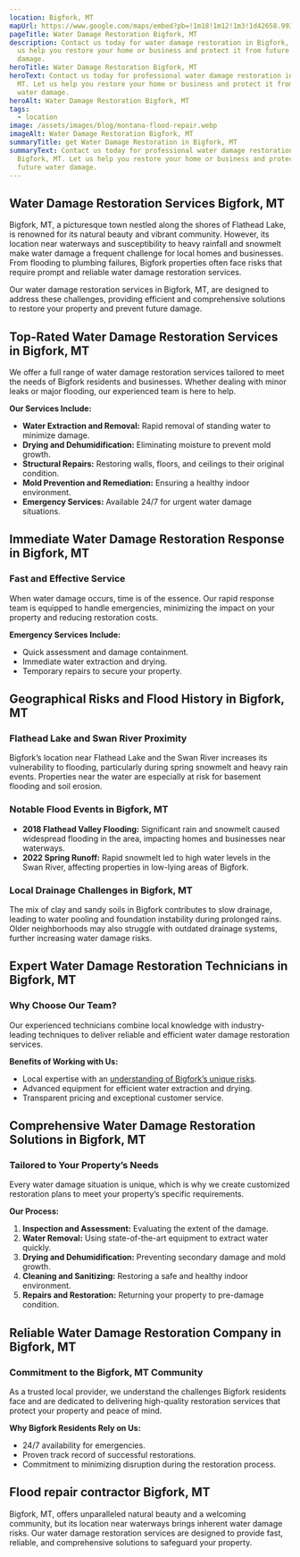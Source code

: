 ```yaml
---
location: Bigfork, MT
mapUrl: https://www.google.com/maps/embed?pb=!1m18!1m12!1m3!1d42658.99302202582!2d-114.11981335873777!3d48.06803205542544!2m3!1f0!2f0!3f0!3m2!1i1024!2i768!4f13.1!3m3!1m2!1s0x5367a4abdd26ee9d%3A0x7623f0ea9ebf03cc!2sBigfork%2C%20MT%2059911!5e0!3m2!1sen!2sus!4v1735700538086!5m2!1sen!2sus
pageTitle: Water Damage Restoration Bigfork, MT
description: Contact us today for water damage restoration in Bigfork, MT. Let
  us help you restore your home or business and protect it from future water
  damage.
heroTitle: Water Damage Restoration Bigfork, MT
heroText: Contact us today for professional water damage restoration in Bigfork,
  MT. Let us help you restore your home or business and protect it from future
  water damage.
heroAlt: Water Damage Restoration Bigfork, MT
tags:
  - location
image: /assets/images/blog/montana-flood-repair.webp
imageAlt: Water Damage Restoration Bigfork, MT
summaryTitle: get Water Damage Restoration in Bigfork, MT
summaryText: Contact us today for professional water damage restoration in
  Bigfork, MT. Let us help you restore your home or business and protect it from
  future water damage.
---
```

## Water Damage Restoration Services Bigfork, MT

Bigfork, MT, a picturesque town nestled along the shores of Flathead Lake, is renowned for its natural beauty and vibrant community. However, its location near waterways and susceptibility to heavy rainfall and snowmelt make water damage a frequent challenge for local homes and businesses. From flooding to plumbing failures, Bigfork properties often face risks that require prompt and reliable water damage restoration services.

Our water damage restoration services in Bigfork, MT, are designed to address these challenges, providing efficient and comprehensive solutions to restore your property and prevent future damage.

## Top-Rated Water Damage Restoration Services in Bigfork, MT

We offer a full range of water damage restoration services tailored to meet the needs of Bigfork residents and businesses. Whether dealing with minor leaks or major flooding, our experienced team is here to help.

**Our Services Include:**

* **Water Extraction and Removal:** Rapid removal of standing water to minimize damage.
* **Drying and Dehumidification:** Eliminating moisture to prevent mold growth.
* **Structural Repairs:** Restoring walls, floors, and ceilings to their original condition.
* **Mold Prevention and Remediation:** Ensuring a healthy indoor environment.
* **Emergency Services:** Available 24/7 for urgent water damage situations.

## Immediate Water Damage Restoration Response in Bigfork, MT

### Fast and Effective Service

When water damage occurs, time is of the essence. Our rapid response team is equipped to handle emergencies, minimizing the impact on your property and reducing restoration costs.

**Emergency Services Include:**

* Quick assessment and damage containment.
* Immediate water extraction and drying.
* Temporary repairs to secure your property.

## Geographical Risks and Flood History in Bigfork, MT

### Flathead Lake and Swan River Proximity

Bigfork’s location near Flathead Lake and the Swan River increases its vulnerability to flooding, particularly during spring snowmelt and heavy rain events. Properties near the water are especially at risk for basement flooding and soil erosion.

### Notable Flood Events in Bigfork, MT

* **2018 Flathead Valley Flooding:** Significant rain and snowmelt caused widespread flooding in the area, impacting homes and businesses near waterways.
* **2022 Spring Runoff:** Rapid snowmelt led to high water levels in the Swan River, affecting properties in low-lying areas of Bigfork.

### Local Drainage Challenges in Bigfork, MT

The mix of clay and sandy soils in Bigfork contributes to slow drainage, leading to water pooling and foundation instability during prolonged rains. Older neighborhoods may also struggle with outdated drainage systems, further increasing water damage risks.

## Expert Water Damage Restoration Technicians in Bigfork, MT

### Why Choose Our Team?

Our experienced technicians combine local knowledge with industry-leading techniques to deliver reliable and efficient water damage restoration services.

**Benefits of Working with Us:**

* Local expertise with an [understanding of Bigfork’s unique risks](/blog/how-montana's-climate-affects-water-damage/).
* Advanced equipment for efficient water extraction and drying.
* Transparent pricing and exceptional customer service.

## Comprehensive Water Damage Restoration Solutions in Bigfork, MT

### Tailored to Your Property’s Needs

Every water damage situation is unique, which is why we create customized restoration plans to meet your property’s specific requirements.

**Our Process:**

1. **Inspection and Assessment:** Evaluating the extent of the damage.
2. **Water Removal:** Using state-of-the-art equipment to extract water quickly.
3. **Drying and Dehumidification:** Preventing secondary damage and mold growth.
4. **Cleaning and Sanitizing:** Restoring a safe and healthy indoor environment.
5. **Repairs and Restoration:** Returning your property to pre-damage condition.

## Reliable Water Damage Restoration Company in Bigfork, MT

### Commitment to the Bigfork, MT Community

As a trusted local provider, we understand the challenges Bigfork residents face and are dedicated to delivering high-quality restoration services that protect your property and peace of mind.

**Why Bigfork Residents Rely on Us:**

* 24/7 availability for emergencies.
* Proven track record of successful restorations.
* Commitment to minimizing disruption during the restoration process.

## Flood repair contractor Bigfork, MT

Bigfork, MT, offers unparalleled natural beauty and a welcoming community, but its location near waterways brings inherent water damage risks. Our water damage restoration services are designed to provide fast, reliable, and comprehensive solutions to safeguard your property.
